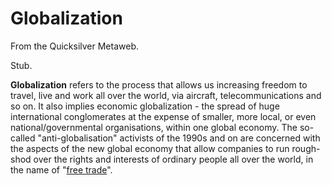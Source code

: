 
# Globalization

From the Quicksilver Metaweb.

Stub.

**Globalization** refers to the process that allows us increasing freedom to travel, live and work all over the world, via aircraft, telecommunications and so on. It also implies economic globalization - the spread of huge international conglomerates at the expense of smaller, more local, or even national/governmental organisations, within one global economy. The so-called "anti-globalisation" activists of the 1990s and on are concerned with the aspects of the new global economy that allow companies to run rough-shod over the rights and interests of ordinary people all over the world, in the name of "[free trade](/free-trade)".
